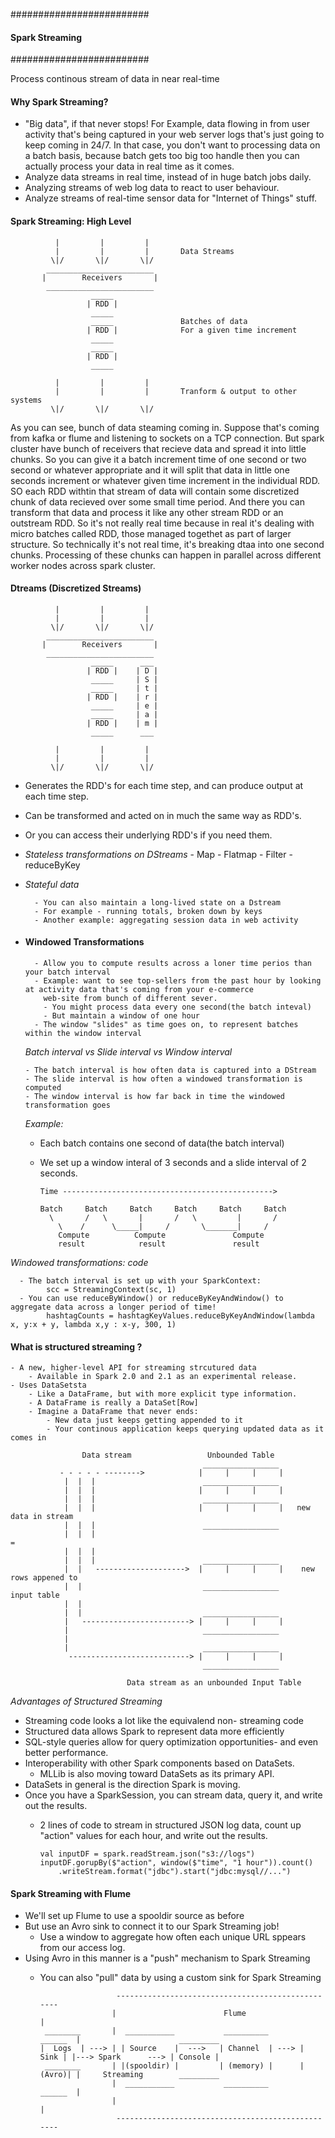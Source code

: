#########################
#### Spark Streaming ####
#########################

Process continous stream of data in near real-time

#### Why Spark Streaming?

- "Big data", if that never stops!
  For Example, data flowing in from user activity that's being captured in your web server logs that's just going to keep 
  coming in 24/7. In that case, you don't want to processing data on a batch basis, because batch gets too big too handle then 
  you can actually process your data in real time as it comes.
- Analyze data streams in real time, instead of in huge batch jobs daily.
- Analyzing streams of web log data to react to user behaviour.
- Analyze streams of real-time sensor data for "Internet of Things" stuff.

#### Spark Streaming: High Level

              |         |         |
              |         |         |       Data Streams
             \|/       \|/       \|/
            ________________________
           |        Receivers       |
            ________________________
                      _____
                     | RDD |
                      _____
                      _____               Batches of data
                     | RDD |              For a given time increment
                      _____
                      _____
                     | RDD |
                      _____
                      
              |         |         |
              |         |         |       Tranform & output to other systems   
             \|/       \|/       \|/
                    
 As you can see, bunch of data steaming coming in. Suppose that's coming from kafka or flume and listening to sockets on
 a TCP connection. But spark cluster have bunch of receivers that recieve data and spread it into little chunks. So you can
 give it a batch increment time of one second or two second or whatever appropriate and it will split that data in little
 one seconds increment or whatever given time increment in the individual RDD. SO each RDD withtin that stream of data will
 contain some discretized chunk of data recieved over some small time period. And there you can transform that data and process
 it like any other stream RDD or an outstream RDD. So it's not really real time because in real it's dealing with micro batches
 called RDD, those managed togethet as part of larger structure. So technically it's not real time, it's breaking dtaa into one
 second chunks. Processing of these chunks can happen in parallel across different worker nodes across spark cluster.

#### Dtreams (Discretized Streams)

              |         |         |
              |         |         |      
             \|/       \|/       \|/
            ________________________
           |        Receivers       |
            ________________________
                      _____      ___
                     | RDD |    | D |
                      _____     | S |
                      _____     | t |        
                     | RDD |    | r |        
                      _____     | e |
                      _____     | a |
                     | RDD |    | m |
                      _____      ___
                      
              |         |         |
              |         |         |       
             \|/       \|/       \|/
             
- Generates the RDD's for each time step, and can produce output at each time step.
- Can be transformed and acted on in much the same way as RDD's.
- Or you can access their underlying RDD's if you need them.

- _Stateless transformations on DStreams_
        - Map
        - Flatmap
        - Filter
        - reduceByKey
        
- _Stateful data_

        - You can also maintain a long-lived state on a Dstream
        - For example - running totals, broken down by keys
        - Another example: aggregating session data in web activity
        
- #### Windowed Transformations

        - Allow you to compute results across a loner time perios than your batch interval
        - Example: want to see top-sellers from the past hour by looking at activity data that's coming from your e-commerce 
          web-site from bunch of different sever.
          - You might process data every one second(the batch inteval)
          - But maintain a window of one hour
        - The window "slides" as time goes on, to represent batches within the window interval
        
  _Batch interval vs Slide interval vs Window interval_
  
      - The batch interval is how often data is captured into a DStream
      - The slide interval is how often a windowed transformation is computed
      - The window interval is how far back in time the windowed transformation goes
    
  _Example:_
    - Each batch contains one second of data(the batch interval)
    - We set up a window interal of 3 seconds and a slide interval of 2 seconds.
    
          Time ----------------------------------------------->
        
          Batch     Batch     Batch     Batch     Batch     Batch
            \       /   \       |       /   \         |       /
              \    /      \_____|     /       \_______|     /
              Compute          Compute               Compute
              result            result               result
              
 _Windowed transformations: code_
 
      - The batch interval is set up with your SparkContext:
            scc = StreamingContext(sc, 1)
      - You can use reduceByWindow() or reduceByKeyAndWindow() to aggregate data across a longer period of time!
            hashtagCounts = hashtagKeyValues.reduceByKeyAndWindow(lambda x, y:x + y, lambda x,y : x-y, 300, 1)
            
#### What is structured streaming ?
    - A new, higher-level API for streaming strcutured data
        - Available in Spark 2.0 and 2.1 as an experimental release.
    - Uses DataSetsta
        - Like a DataFrame, but with more explicit type information.
        - A DataFrame is really a DataSet[Row]
        - Imagine a DataFrame that never ends:
            - New data just keeps getting appended to it
            - Your continous application keeps querying updated data as it comes in
              
                    Data stream                 Unbounded Table
                                               _________________
               - - - - - -------->            |     |     |     |
                |  |  |                        _________________
                |  |  |                       |     |     |     |   
                |  |  |                        _________________
                |  |  |                       |     |     |     |   new data in stream
                |  |  |                        _________________
                |  |  |                                                     =
                |  |  |                                             
                |  |  |                        _________________
                |  |   -------------------->  |     |     |     |    new rows appened to 
                |  |                           _________________      input table
                |  |                            
                |  |                           _________________
                |   ------------------------> |     |     |     |
                |                              _________________
                |                               
                |                              _________________
                 ---------------------------> |     |     |     |
                                               _________________
                                               
                              Data stream as an unbounded Input Table
                              
 _Advantages of Structured Streaming_
 
 - Streaming code looks a lot like the equivalend non- streaming code
 - Structured data allows Spark to represent data more efficiently
 - SQL-style queries allow for query optimization opportunities- and even better performance.
 - Interoperability with other Spark components based on DataSets.
    - MLLib is also moving toward DataSets as its primary API.
 - DataSets in general is the direction Spark is moving.
 - Once you have a SparkSession, you can stream data, query it, and write out the results.
      - 2 lines of code to stream in structured JSON log data, count up "action" values for each hour, and write out the             results.
      
            val inputDF = spark.readStream.json("s3://logs")
            inputDF.gorupBy($"action", window($"time", "1 hour")).count()
                .writeStream.format("jdbc").start("jdbc:mysql//...")
            
 #### Spark Streaming with Flume
 
 - We'll set up Flume to use a spooldir source as before
 - But use an Avro sink to connect it to our Spark Streaming job!
    - Use a window to aggregate how often each unique URL sppears from our access log.
 - Using Avro in this manner is a "push" mechanism to Spark Streaming
    - You can also "pull" data by using a custom sink for Spark Streaming
   
                           -------------------------------------------------- 
                          |                        Flume                     |  
           ________       |  ___________           __________        ______  |                      _________
          |  Logs  | ---> | | Source    |  --->   | Channel  | ---> | Sink | |---> Spark      ---> | Console |
           ________       | |(spooldir) |         | (memory) |      |(Avro)| |     Streaming        _________
                          |  ___________           __________        ______  |
                          |                                                  |
                           --------------------------------------------------

                                               
                                               
              
